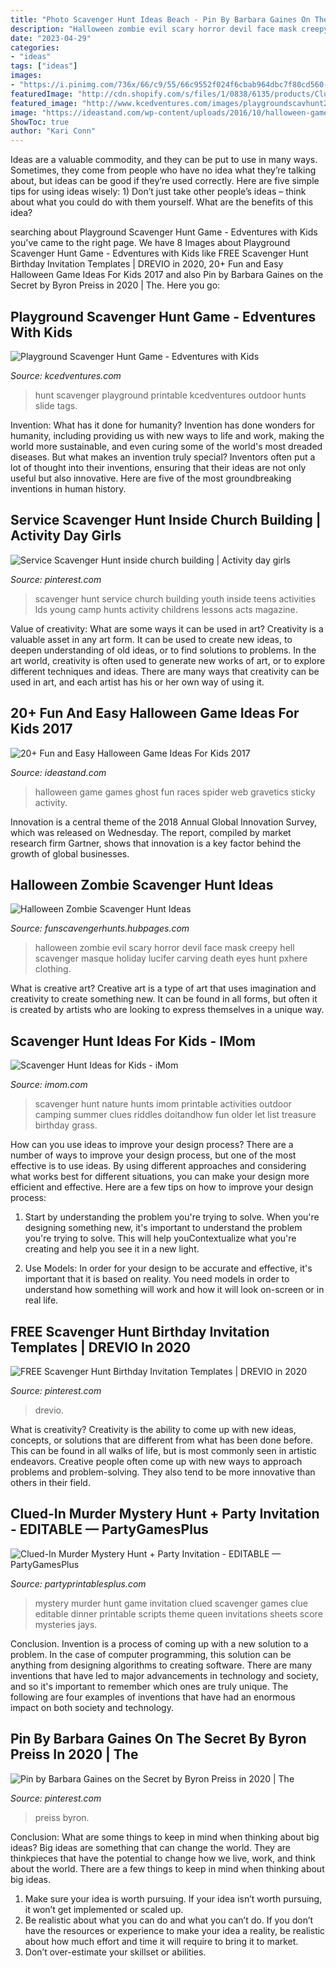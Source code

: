 ```yaml
---
title: "Photo Scavenger Hunt Ideas Beach - Pin By Barbara Gaines On The Secret By Byron Preiss In 2020"
description: "Halloween zombie evil scary horror devil face mask creepy hell scavenger masque holiday lucifer carving death eyes hunt pxhere clothing"
date: "2023-04-29"
categories:
- "ideas"
tags: ["ideas"]
images:
- "https://i.pinimg.com/736x/66/c9/55/66c9552f024f6cbab964dbc7f80cd560--service-scavenger-hunt-scavenger-hunts.jpg"
featuredImage: "http://cdn.shopify.com/s/files/1/0838/6135/products/Clued-In_Murder_Mystery_Hunt_Invitation_1024x1024.jpg?v=1473799596"
featured_image: "http://www.kcedventures.com/images/playgroundscavhunt2.jpg"
image: "https://ideastand.com/wp-content/uploads/2016/10/halloween-game-ideas-for-kids/21-halloween-game-ideas-for-kids.jpg"
ShowToc: true
author: "Kari Conn"
---
```



Ideas are a valuable commodity, and they can be put to use in many ways. Sometimes, they come from people who have no idea what they’re talking about, but ideas can be good if they’re used correctly. Here are five simple tips for using ideas wisely: 1) Don’t just take other people’s ideas – think about what you could do with them yourself. What are the benefits of this idea?

	

		
searching about Playground Scavenger Hunt Game - Edventures with Kids you've came to the right page. We have 8 Images about Playground Scavenger Hunt Game - Edventures with Kids like FREE Scavenger Hunt Birthday Invitation Templates | DREVIO in 2020, 20+ Fun and Easy Halloween Game Ideas For Kids 2017 and also Pin by Barbara Gaines on the Secret by Byron Preiss in 2020 | The. Here you go:
		
    
## Playground Scavenger Hunt Game - Edventures With Kids

<img loading=lazy src="http://www.kcedventures.com/images/playgroundscavhunt2.jpg" onerror="this.onerror=null;this.src='https://tse1.mm.bing.net/th?id=OIP.shAVXyiFH75j1WxSupozjwHaKQ&amp;pid=15.1';" alt="Playground Scavenger Hunt Game - Edventures with Kids">

_Source: kcedventures.com_

>hunt scavenger playground printable kcedventures outdoor hunts slide tags. 

	

Invention: What has it done for humanity?
Invention has done wonders for humanity, including providing us with new ways to life and work, making the world more sustainable, and even curing some of the world's most dreaded diseases. But what makes an invention truly special? Inventors often put a lot of thought into their inventions, ensuring that their ideas are not only useful but also innovative. Here are five of the most groundbreaking inventions in human history.

    
## Service Scavenger Hunt Inside Church Building | Activity Day Girls

<img loading=lazy src="https://i.pinimg.com/736x/66/c9/55/66c9552f024f6cbab964dbc7f80cd560--service-scavenger-hunt-scavenger-hunts.jpg" onerror="this.onerror=null;this.src='https://tse1.mm.bing.net/th?id=OIP.cUU0K9vljMTC6JBxG2Ev8QHaKM&amp;pid=15.1';" alt="Service Scavenger Hunt inside church building | Activity day girls">

_Source: pinterest.com_

>scavenger hunt service church building youth inside teens activities lds young camp hunts activity childrens lessons acts magazine. 

	

Value of creativity: What are some ways it can be used in art?
Creativity is a valuable asset in any art form. It can be used to create new ideas, to deepen understanding of old ideas, or to find solutions to problems. In the art world, creativity is often used to generate new works of art, or to explore different techniques and ideas. There are many ways that creativity can be used in art, and each artist has his or her own way of using it.

    
## 20+ Fun And Easy Halloween Game Ideas For Kids 2017

<img loading=lazy src="https://ideastand.com/wp-content/uploads/2016/10/halloween-game-ideas-for-kids/21-halloween-game-ideas-for-kids.jpg" onerror="this.onerror=null;this.src='https://tse2.mm.bing.net/th?id=OIP.4sqXEjUTUCAzxh0h8KsAXAHaLG&amp;pid=15.1';" alt="20+ Fun and Easy Halloween Game Ideas For Kids 2017">

_Source: ideastand.com_

>halloween game games ghost fun races spider web gravetics sticky activity. 

	

Innovation is a central theme of the 2018 Annual Global Innovation Survey, which was released on Wednesday. The report, compiled by market research firm Gartner, shows that innovation is a key factor behind the growth of global businesses.

    
## Halloween Zombie Scavenger Hunt Ideas

<img loading=lazy src="http://s1.hubimg.com/u/12154778_f520.jpg" onerror="this.onerror=null;this.src='https://tse2.mm.bing.net/th?id=OIP.vpVd_rxzLwIYipNIXhog-gHaJ4&amp;pid=15.1';" alt="Halloween Zombie Scavenger Hunt Ideas">

_Source: funscavengerhunts.hubpages.com_

>halloween zombie evil scary horror devil face mask creepy hell scavenger masque holiday lucifer carving death eyes hunt pxhere clothing. 

	

What is creative art?
Creative art is a type of art that uses imagination and creativity to create something new. It can be found in all forms, but often it is created by artists who are looking to express themselves in a unique way.

    
## Scavenger Hunt Ideas For Kids - IMom

<img loading=lazy src="http://imom.com/wp-content/uploads/2014/06/imom_os_scavenger_hunt_600px_use.jpg" onerror="this.onerror=null;this.src='https://tse4.mm.bing.net/th?id=OIP.3fQZoKGHGCCOy6FflmyZiAHaJk&amp;pid=15.1';" alt="Scavenger Hunt Ideas for Kids - iMom">

_Source: imom.com_

>scavenger hunt nature hunts imom printable activities outdoor camping summer clues riddles doitandhow fun older let list treasure birthday grass. 

	

How can you use ideas to improve your design process?
There are a number of ways to improve your design process, but one of the most effective is to use ideas. By using different approaches and considering what works best for different situations, you can make your design more efficient and effective. Here are a few tips on how to improve your design process:
1. Start by understanding the problem you're trying to solve. When you're designing something new, it's important to understand the problem you're trying to solve. This will help youContextualize what you're creating and help you see it in a new light.

2. Use Models: In order for your design to be accurate and effective, it's important that it is based on reality. You need models in order to understand how something will work and how it will look on-screen or in real life.

    
## FREE Scavenger Hunt Birthday Invitation Templates | DREVIO In 2020

<img loading=lazy src="https://i.pinimg.com/736x/d2/0a/34/d20a349a8ff6661d4c366efe1bb061b9.jpg" onerror="this.onerror=null;this.src='https://tse2.mm.bing.net/th?id=OIP.TdQfMNCAwVzN2QG50sy1WAHaKX&amp;pid=15.1';" alt="FREE Scavenger Hunt Birthday Invitation Templates | DREVIO in 2020">

_Source: pinterest.com_

>drevio. 

	

What is creativity?
Creativity is the ability to come up with new ideas, concepts, or solutions that are different from what has been done before. This can be found in all walks of life, but is most commonly seen in artistic endeavors. Creative people often come up with new ways to approach problems and problem-solving. They also tend to be more innovative than others in their field.

    
## Clued-In Murder Mystery Hunt + Party Invitation - EDITABLE — PartyGamesPlus

<img loading=lazy src="http://cdn.shopify.com/s/files/1/0838/6135/products/Clued-In_Murder_Mystery_Hunt_Invitation_1024x1024.jpg?v=1473799596" onerror="this.onerror=null;this.src='https://tse2.mm.bing.net/th?id=OIP.86m5GAyL-noJrE9AnqgduQHaKX&amp;pid=15.1';" alt="Clued-In Murder Mystery Hunt + Party Invitation - EDITABLE — PartyGamesPlus">

_Source: partyprintablesplus.com_

>mystery murder hunt game invitation clued scavenger games clue editable dinner printable scripts theme queen invitations sheets score mysteries jays. 

	

Conclusion.
Invention is a process of coming up with a new solution to a problem. In the case of computer programming, this solution can be anything from designing algorithms to creating software. There are many inventions that have led to major advancements in technology and society, and so it's important to remember which ones are truly unique. The following are four examples of inventions that have had an enormous impact on both society and technology.

    
## Pin By Barbara Gaines On The Secret By Byron Preiss In 2020 | The

<img loading=lazy src="https://i.pinimg.com/736x/bf/f9/33/bff93319d3b303a62408a3249d385753.jpg" onerror="this.onerror=null;this.src='https://tse3.mm.bing.net/th?id=OIP.0LwYMpV1_ehlb0WCyFV_FQHaL7&amp;pid=15.1';" alt="Pin by Barbara Gaines on the Secret by Byron Preiss in 2020 | The">

_Source: pinterest.com_

>preiss byron. 

	

Conclusion: What are some things to keep in mind when thinking about big ideas?
Big ideas are something that can change the world. They are thinkpieces that have the potential to change how we live, work, and think about the world. There are a few things to keep in mind when thinking about big ideas. 
1. Make sure your idea is worth pursuing. If your idea isn’t worth pursuing, it won’t get implemented or scaled up. 
2. Be realistic about what you can do and what you can’t do. If you don’t have the resources or experience to make your idea a reality, be realistic about how much effort and time it will require to bring it to market. 
3. Don’t over-estimate your skillset or abilities.

